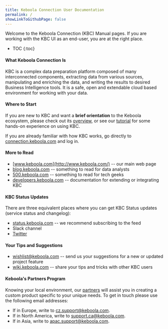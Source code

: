 ```yaml
---
title: Keboola Connection User Documentation
permalink: /
showLinkToGithubPage: false
---
```


Welcome to the Keboola Connection (KBC) Manual pages.
If you are working with the KBC UI as an end-user, you are at the right place.

* TOC
{:toc}

#### What Keboola Connection Is

KBC is a complex data preparation platform composed of many interconnected components, extracting data from various sources, 
manipulating and enriching the data, and writing the results to desired Business Intelligence tools. 
It is a safe, open and extendable cloud based environment for working with your data.

#### Where to Start

If you are new to KBC and want a **brief orientation** to the Keboola ecosystem, please check out its [overview](/overview/), or see our [tutorial](/overview/tutorial/) for some hands-on experience on using KBC.

If you are already familiar with how KBC works, go directly to [connection.keboola.com](https://connection.keboola.com) and log in.

#### More to Read

- [www.keboola.com](http://www.keboola.com/) -- our main web page
- [blog.keboola.com](http://blog.keboola.com/) -- something to read for data analysts
- [500.keboola.com](https://500.keboola.com/) -- something to read for tech geeks
- [developers.keboola.com](https://developers.keboola.com) -- documentation for extending or integrating KBC

#### KBC Status Updates

There are three equivalent places where you can get KBC Status updates (service status and changelog):

- [status.keboola.com](http://status.keboola.com/) -- we recommend subscribing to the feed
- Slack channel
- [Twitter](https://twitter.com/keboola_support)

#### Your Tips and Suggestions

- [wishlist@keboola.com](mailto:wishlist@keboola.com) -- send us your suggestions for a new or updated project feature
- [wiki.keboola.com](http://wiki.keboola.com/) -- share your tips and tricks with other KBC users 

#### Keboola's Partners Program

Knowing your local environment, our [partners](/overview/environment/) will assist you in creating a custom product 
specific to your unique needs. To get in touch please use the following email addresses:

- If in Europe, write to [cz.support@keboola.com](mailto:cz.support@keboola.com).
- If in North America, write to [support.ca@keboola.com](mailto:support.ca@keboola.com).
- If in Asia, write to [apac.support@keboola.com](mailto:apac.support@keboola.com).




